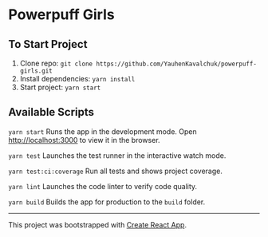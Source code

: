 
# Powerpuff Girls

## To Start Project
1. Clone repo: `git clone https://github.com/YauhenKavalchuk/powerpuff-girls.git`
2. Install dependencies: `yarn install`
3. Start project: `yarn start`

## Available Scripts
`yarn start`
Runs the app in the development mode.
Open [http://localhost:3000](http://localhost:3000) to view it in the browser.

`yarn test`
Launches the test runner in the interactive watch mode.

`yarn test:ci:coverage`
Run all tests and shows project coverage.

`yarn lint`
Launches the code linter to verify code quality.

`yarn build`
Builds the app for production to the `build` folder.

---
This project was bootstrapped with [Create React App](https://github.com/facebook/create-react-app).
